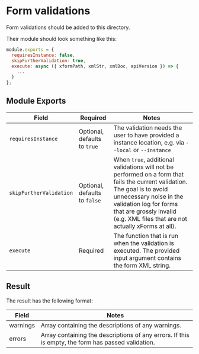 # Form validations

Form validations should be added to this directory.

Their module should look something like this:

```js
module.exports = {
  requiresInstance: false,
  skipFurtherValidation: true,
  execute: async ({ xformPath, xmlStr, xmlDoc, apiVersion }) => {
    ...
  }
};
```

## Module Exports

| Field                   | Required                       | Notes                                                                                                                                                                                                                                                        |
|-------------------------|--------------------------------|--------------------------------------------------------------------------------------------------------------------------------------------------------------------------------------------------------------------------------------------------------------|
| `requiresInstance`      | Optional, defaults to `true`   | The validation needs the user to have provided a instance location, e.g. via `--local` or `--instance`                                                                                                                                                       |
| `skipFurtherValidation` | Optional, defaults to `false`  | When `true`, additional validations will not be performed on a form that fails the current validation. The goal is to avoid unnecessary noise in the validation log for forms that are grossly invalid (e.g. XML files that are not actually xForms at all). |
| `execute`               | Required                       | The function that is run when the validation is executed. The provided input argument contains the form XML string.                                                                                                                                          |

## Result

The result has the following format:

| Field    | Notes                                                                                              |
|----------|----------------------------------------------------------------------------------------------------|
| warnings | Array containing the descriptions of any warnings.                                                 |
| errors   | Array containing the descriptions of any errors. If this is empty, the form has passed validation. |
